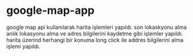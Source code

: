 # google-map-app
google map api kullanılarak harita işlemleri yapıldı.
son lokaskyonu alma anlık lokasyonu alma ve adres bilgilerini  kaydetme gibi işlemler yapıldı.
harita üzerind herhangi bir konuma long click ile addres bilgilerini alma işlemi yapıldı.
